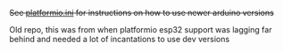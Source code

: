 ~~See [platformio.ini](/platformio.ini) for instructions on how to use newer arduino versions~~

Old repo, this was from when platformio esp32 support was lagging far behind and needed a lot of incantations to use dev versions
